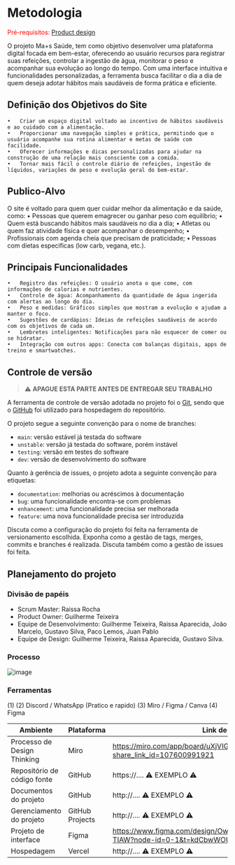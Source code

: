 
# Metodologia

<span style="color:red">Pré-requisitos: <a href="03-Product-design.md"> Product design</a></span>

O projeto Ma+s Saúde, tem como objetivo desenvolver uma plataforma digital focada em bem-estar, oferecendo ao usuário recursos para registrar suas refeições, controlar a ingestão de água, monitorar o peso e acompanhar sua evolução ao longo do tempo. Com uma interface intuitiva e funcionalidades personalizadas, a ferramenta busca facilitar o dia a dia de quem deseja adotar hábitos mais saudáveis de forma prática e eficiente.

## Definição dos Objetivos do Site
	•	Criar um espaço digital voltado ao incentivo de hábitos saudáveis e ao cuidado com a alimentação.
	•	Proporcionar uma navegação simples e prática, permitindo que o usuário acompanhe sua rotina alimentar e metas de saúde com facilidade.
	•	Oferecer informações e dicas personalizadas para ajudar na construção de uma relação mais consciente com a comida.
	•	Tornar mais fácil o controle diário de refeições, ingestão de líquidos, variações de peso e evolução geral do bem-estar.

## Publico-Alvo
O site é voltado para quem quer cuidar melhor da alimentação e da saúde, como:
	•	Pessoas que querem emagrecer ou ganhar peso com equilíbrio;
	•	Quem está buscando hábitos mais saudáveis no dia a dia;
	•	Atletas ou quem faz atividade física e quer acompanhar o desempenho;
	•	Profissionais com agenda cheia que precisam de praticidade;
	•	Pessoas com dietas específicas (low carb, vegana, etc.).

## Principais Funcionalidades
	•	Registro das refeições: O usuário anota o que come, com informações de calorias e nutrientes.
	•	Controle de água: Acompanhamento da quantidade de água ingerida com alertas ao longo do dia.
	•	Peso e medidas: Gráficos simples que mostram a evolução e ajudam a manter o foco.
	•	Sugestões de cardápios: Ideias de refeições saudáveis de acordo com os objetivos de cada um.
	•	Lembretes inteligentes: Notificações para não esquecer de comer ou se hidratar.
	•	Integração com outros apps: Conecta com balanças digitais, apps de treino e smartwatches.

## Controle de versão

> ⚠️ **APAGUE ESTA PARTE ANTES DE ENTREGAR SEU TRABALHO**

A ferramenta de controle de versão adotada no projeto foi o [Git](https://git-scm.com/), sendo que o [GitHub](https://github.com) foi utilizado para hospedagem do repositório.

O projeto segue a seguinte convenção para o nome de branches:

- `main`: versão estável já testada do software
- `unstable`: versão já testada do software, porém instável
- `testing`: versão em testes do software
- `dev`: versão de desenvolvimento do software

Quanto à gerência de issues, o projeto adota a seguinte convenção para etiquetas:

- `documentation`: melhorias ou acréscimos à documentação
- `bug`: uma funcionalidade encontra-se com problemas
- `enhancement`: uma funcionalidade precisa ser melhorada
- `feature`: uma nova funcionalidade precisa ser introduzida

Discuta como a configuração do projeto foi feita na ferramenta de versionamento escolhida. Exponha como a gestão de tags, merges, commits e branches é realizada. Discuta também como a gestão de issues foi feita.

## Planejamento do projeto

###  Divisão de papéis

- Scrum Master: Raissa Rocha
- Product Owner: Guilherme Teixeira
- Equipe de Desenvolvimento: Guilherme Teixeira, Raissa Aparecida, João Marcelo, Gustavo Silva, Paco Lemos, Juan Pablo
- Equipe de Design: Guilherme Teixeira, Raissa Aparecida, Gustavo Silva.

### Processo

![image](https://github.com/user-attachments/assets/784c7642-e3c8-40e9-a247-4f28a4503c72)


### Ferramentas
(1)
(2) Discord / WhatsApp (Pratico e rapido)
(3) Miro / Figma / Canva 
(4) Figma

 
| Ambiente                            | Plataforma                         | Link de acesso                       |
|-------------------------------------|------------------------------------|--------------------------------------|
| Processo de Design Thinking         | Miro                               | https://miro.com/app/board/uXjVIGs3KEk=/?share_link_id=107600991921 |
| Repositório de código fonte         | GitHub                             | https://....   ⚠️ EXEMPLO ⚠️        |
| Documentos do projeto               | GitHub                             | http://....    ⚠️ EXEMPLO ⚠️        |
| Gerenciamento do projeto            | GitHub Projects                    | http://....    ⚠️ EXEMPLO ⚠️        |
| Projeto de interface                | Figma                              | https://www.figma.com/design/OwXLerfSa2E3PKo33tk2bl/Trabalho-TIAW?node-id=0-1&t=kdCbwWOUYfzM5IKZ-1 |
| Hospedagem                          | Vercel                             | http://....    ⚠️ EXEMPLO ⚠️        |
 
